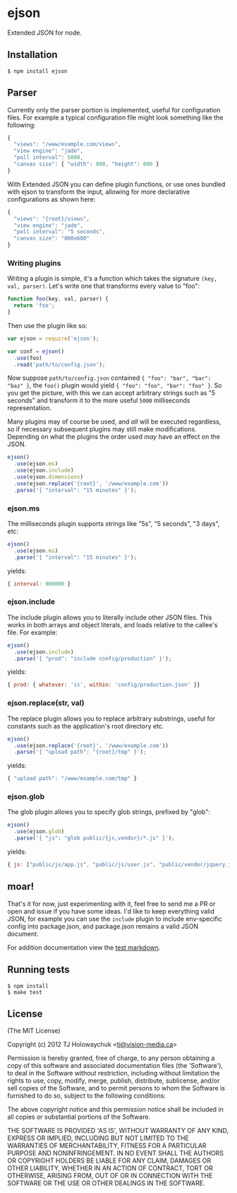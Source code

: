 
# ejson

  Extended JSON for node.

## Installation

```
$ npm install ejson
```

## Parser

  Currently only the parser portion is implemented, useful for configuration files.
  For example a typical configuration file might look something like the following:

```js
{
  "views": "/www/example.com/views",
  "view engine": "jade",
  "poll interval": 5000,
  "canvas size": { "width": 800, "height": 600 }
}
```

 With Extended JSON you can define plugin functions, or use ones
 bundled with ejson to transform the input, allowing for more
 declarative configurations as shown here:

```js
{
  "views": "{root}/views",
  "view engine": "jade",
  "poll interval": "5 seconds",
  "canvas size": "800x600"
}
```

### Writing plugins

 Writing a plugin is simple, it's a function which takes the signature `(key, val, parser)`. Let's write one that transforms every value to "foo":

```js
function foo(key, val, parser) {
  return 'foo';
}
```

 Then use the plugin like so:

```js
var ejson = require('ejson');

var conf = ejson()
  .use(foo)
  .read('path/to/config.json');
```

 Now suppose `path/to/config.json` contained `{ "foo": "bar", "bar": "baz" }`,
 the `foo()` plugin would yield `{ "foo": "foo", "bar": "foo" }`. So you get the picture,
 with this we can accept arbitrary strings such as "5 seconds" and transform
 it to the more useful `5000` milliseconds representation.

 Many plugins may of course be used, and _all_ will be executed regardless, so if necessary
 subsequent plugins may still make modifications. Depending on what the plugins the order used _may_ have an effect on the JSON.

```js
ejson()
  .use(ejson.ms)
  .use(ejson.include)
  .use(ejson.dimensions)
  .use(ejson.replace('{root}', '/www/example.com'))
  .parse('{ "interval": "15 minutes" }');
```
### ejson.ms

  The milliseconds plugin supports strings like "5s", "5 seconds", "3 days", etc:
  
```js
ejson()
  .use(ejson.ms)
  .parse('{ "interval": "15 minutes" }');
```

yields:

```js
{ interval: 900000 }
```

### ejson.include

  The include plugin allows you to literally include other JSON files. This works in
  both arrays and object literals, and loads relative to the callee's file. For example:
  
```js
ejson()
  .use(ejson.include)
  .parse('{ "prod": "include config/production" }');
```

yields:

```js
{ prod: { whatever: 'is', within: 'config/production.json' }}
```

### ejson.replace(str, val)

  The replace plugin allows you to replace arbitrary substrings, useful
  for constants such as the application's root directory etc.
  
```js
ejson()
  .use(ejson.replace('{root}', '/www/example.com'))
  .parse('{ "upload path": "{root}/tmp" }');
```

yields:

```js
{ "upload path": "/www/example.com/tmp" }
```

### ejson.glob

  The glob plugin allows you to specify glob strings, prefixed by "glob":
  
```js
ejson()
  .use(ejson.glob)
  .parse('{ "js": "glob public/{js,vendor}/*.js" }');
```

yields:

```js
{ js: ["public/js/app.js", "public/js/user.js", "public/vendor/jquery.js"] }
```

## moar!

  That's it for now, just experimenting with it, feel free to send me a PR
  or open and issue if you have some ideas. I'd like to keep everything
  valid JSON, for example you can use the `include` plugin to include
  env-specific config into package.json, and package.json remains a
  valid JSON document.

  For addition documentation view the [test markdown](https://github.com/visionmedia/ejson/blob/master/tests.md).

## Running tests

```
$ npm install
$ make test
```

## License 

(The MIT License)

Copyright (c) 2012 TJ Holowaychuk &lt;tj@vision-media.ca&gt;

Permission is hereby granted, free of charge, to any person obtaining
a copy of this software and associated documentation files (the
'Software'), to deal in the Software without restriction, including
without limitation the rights to use, copy, modify, merge, publish,
distribute, sublicense, and/or sell copies of the Software, and to
permit persons to whom the Software is furnished to do so, subject to
the following conditions:

The above copyright notice and this permission notice shall be
included in all copies or substantial portions of the Software.

THE SOFTWARE IS PROVIDED 'AS IS', WITHOUT WARRANTY OF ANY KIND,
EXPRESS OR IMPLIED, INCLUDING BUT NOT LIMITED TO THE WARRANTIES OF
MERCHANTABILITY, FITNESS FOR A PARTICULAR PURPOSE AND NONINFRINGEMENT.
IN NO EVENT SHALL THE AUTHORS OR COPYRIGHT HOLDERS BE LIABLE FOR ANY
CLAIM, DAMAGES OR OTHER LIABILITY, WHETHER IN AN ACTION OF CONTRACT,
TORT OR OTHERWISE, ARISING FROM, OUT OF OR IN CONNECTION WITH THE
SOFTWARE OR THE USE OR OTHER DEALINGS IN THE SOFTWARE.
